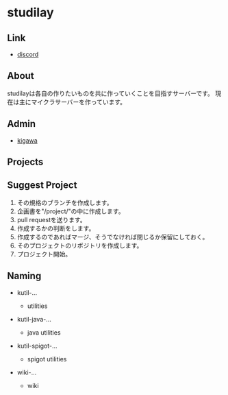 # studilay

## Link

* [discord](https://discord.gg/QrY9taHnqV)

## About

studilayは各自の作りたいものを共に作っていくことを目指すサーバーです。
現在は主にマイクラサーバーを作っています。

## Admin

* [kigawa](https://github.com/kigawa01)

## Projects

## Suggest Project

1. その規格のブランチを作成します。
1. 企画書を"/project/"の中に作成します。
1. pull requestを送ります。
1. 作成するかの判断をします。
1. 作成するのであればマージ、そうでなければ閉じるか保留にしておく。
1. そのプロジェクトのリポジトリを作成します。
1. プロジェクト開始。

## Naming

* kutil-...
  * utilities
* kutil-java-...
  * java utilities
* kutil-spigot-...
  * spigot utilities

* wiki-...
  * wiki
